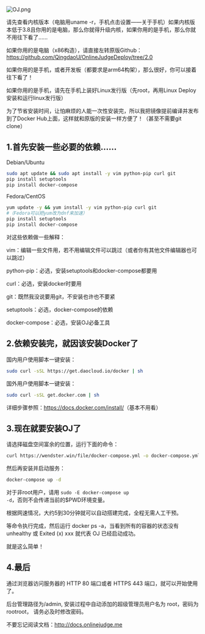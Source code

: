 ![OJ.png](https://blog.wendster.com/usr/uploads/2019/12/1347415232.png)

请先查看内核版本（电脑用uname -r，手机点击设置——关于手机）如果内核版本低于3.8且你用的是电脑，那么你就得升级内核，如果你用的是手机，那么你就不用往下看了……

如果你用的是电脑（x86构造），请直接左转原版Github：<https://github.com/QingdaoU/OnlineJudgeDeploy/tree/2.0>

如果你用的是手机，或者开发板（都要求是arm64构架），那么很好，你可以接着往下看了！

如果你用的是手机，请先在手机上装好Linux发行版（先root，再用Linux Deploy安装和运行linux发行版）

为了节省安装时间，让怕麻烦的人能一次性安装完，所以我把镜像提前编译并发布到了Docker Hub上面，这样就和原版的安装一样方便了！（甚至不需要git clone）

## 1.首先安装一些必要的依赖……

Debian/Ubuntu

```bash
sudo apt update && sudo apt install -y vim python-pip curl git
pip install setuptools
pip install docker-compose
```

Fedora/CentOS

```bash
yum update -y && yum install -y vim python-pip curl git
#（Fedora可以把yum改为dnf来加速）
pip install setuptools
pip install docker-compose
```

对这些依赖做一些解释：

vim：编辑一些文件用，若不用编辑文件可以跳过（或者你有其他文件编辑器也可以跳过）

python-pip：必选，安装setuptools和docker-compose都要用

curl：必选，安装docker时要用

git：既然我没说要用git，不安装也许也不要紧

setuptools：必选，docker-compose的依赖

docker-compose：必选，安装OJ必备工具

## 2.依赖安装完，就因该安装Docker了

国内用户使用脚本一键安装：

```bash
sudo curl -sSL https://get.daocloud.io/docker | sh
```

国外用户使用脚本一键安装：

```bash
sudo curl -sSL get.docker.com | sh
```

详细步骤参照：<https://docs.docker.com/install/>（基本不用看）

## 3.现在就要安装OJ了

请选择磁盘空间富余的位置，运行下面的命令：

```bash
curl https://wendster.win/file/docker-compose.yml -o docker-compose.yml
```

然后再安装并启动服务：

```bash
docker-compose up -d
```

对于非root用户，请用 <code>sudo -E docker-compose up -d</code>，否则不会传递当前的$PWD环境变量。

根据网速情况，大约5到30分钟就可以自动搭建完成，全程无需人工干预。

等命令执行完成，然后运行 docker ps -a，当看到所有的容器的状态没有 unhealthy 或 Exited (x) xxx 就代表 OJ 已经启动成功。

就是这么简单！

## 4.最后

通过浏览器访问服务器的 HTTP 80 端口或者 HTTPS 443 端口，就可以开始使用了。

后台管理路径为/admin, 安装过程中自动添加的超级管理员用户名为 root，密码为 rootroot， 请务必及时修改密码。

不要忘记阅读文档：<http://docs.onlinejudge.me> 
